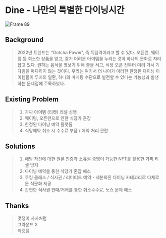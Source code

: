 # Dine - 나만의 특별한 다이닝시간


![Frame 89](https://user-images.githubusercontent.com/97182033/155728940-b0efbefd-43be-42e8-978b-3ebace2dc4cb.png)


## Background


> 2022년 트렌드는 ‘'Gotcha Power', 즉 득템력이라고 할 수 있다. 오픈런, 웨이팅 등 희소한 상품을 얻고, 갖기 어려운 아이템을 누리는 것이 하나의 문화로 자리잡고 있다. 원하는 음식을 맛보기 위해 줄을 서고, 식당 오픈 전부터 미리 가서 기다림을 마다하지 않는 것이다. 우리는 여기서 더 나아가 이러한 한정된 다이닝 아이템들이 투자의 일환, 하나의 마케팅 수단으로 발전할 수 있다는 가능성과 발생하는 문제점에 주목하였다.


## Existing Problem

>1. 가짜 아이템 (티켓) 리셀 성행
>2. 웨이팅, 오픈런으로 인한 식당가 혼잡
>3. 한정된 다이닝 예약 플랫폼
>4. 식당예약 취소 시 수수료 부담 / 예약 처리 곤란


## Solutions

>1. 해당 자산에 대한 원본 인증과 소유권 증명이 가능한 NFT를 활용한 가짜 리셀 방지
>2. 다이닝 예약을 통한 식당가 혼잡 해소
>3. 쿠킹 클래스 / 식사권 / 리미티드 예약 - 세분화된 다이닝 카테고리로 다채로운 식문화 제공
>4. 간편한 식사권 판매/거래를 통한 취소수수료, 노쇼 문제 해소


## Thanks

>멋쟁이 사자처럼  
>그라운드 X  
>티켓팀  
